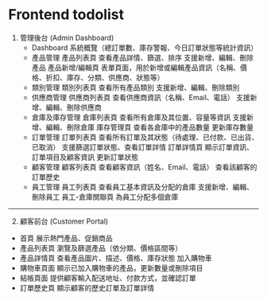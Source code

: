 # Frontend todolist

1. 管理後台 (Admin Dashboard)
   - Dashboard
     系統概覽（總訂單數、庫存警報、今日訂單狀態等統計資訊）
   - 產品管理
     產品列表頁
     查看產品詳情、篩選、排序
     支援新增、編輯、刪除產品
     產品新增/編輯頁
     表單頁面，用於新增或編輯產品資訊（名稱、價格、折扣、庫存、分類、供應商、狀態等）
   - 類別管理
     類別列表頁
     查看所有產品類別
     支援新增、編輯、刪除類別
   - 供應商管理
     供應商列表頁
     查看供應商資訊（名稱、Email、電話）
     支援新增、編輯、刪除供應商
   - 倉庫及庫存管理
     倉庫列表頁
     查看所有倉庫及其位置、容量等資訊
     支援新增、編輯、刪除倉庫
     庫存管理頁
     查看各倉庫中的產品數量
     更新庫存數量
   - 訂單管理
     訂單列表頁
     查看所有訂單及其狀態（待處理、已付款、已出貨、已取消）
     支援篩選訂單狀態、查看訂單詳情
     訂單詳情頁
     顯示訂單資訊、訂單項目及顧客資訊
     更新訂單狀態
   - 顧客管理
     顧客列表頁
     查看顧客資訊（姓名、Email、電話）
     查看該顧客的訂單歷史
   - 員工管理
     員工列表頁
     查看員工基本資訊及分配的倉庫
     支援新增、編輯、刪除員工
     員工-倉庫關聯頁
     為員工分配多個倉庫

---

2. 顧客前台 (Customer Portal)

- 首頁
  展示熱門產品、促銷商品
- 產品列表頁
  瀏覽及篩選產品（依分類、價格區間等）
- 產品詳情頁
  查看產品圖片、描述、價格、庫存狀態
  加入購物車
- 購物車頁面
  顯示已加入購物車的產品，更新數量或刪除項目
- 結帳頁面
  提供顧客輸入配送地址、付款方式，並確認訂單
- 訂單歷史頁
  顯示顧客的歷史訂單及訂單詳情
